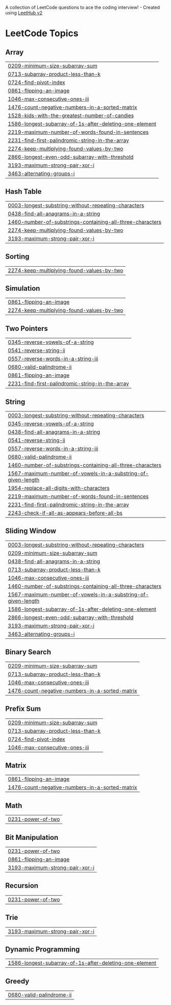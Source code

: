A collection of LeetCode questions to ace the coding interview! - Created using [LeetHub v2](https://github.com/arunbhardwaj/LeetHub-2.0)
<!---LeetCode Topics Start-->
# LeetCode Topics
## Array
|  |
| ------- |
| [0209-minimum-size-subarray-sum](https://github.com/rubanofficial/Leetcode/tree/master/0209-minimum-size-subarray-sum) |
| [0713-subarray-product-less-than-k](https://github.com/rubanofficial/Leetcode/tree/master/0713-subarray-product-less-than-k) |
| [0724-find-pivot-index](https://github.com/rubanofficial/Leetcode/tree/master/0724-find-pivot-index) |
| [0861-flipping-an-image](https://github.com/rubanofficial/Leetcode/tree/master/0861-flipping-an-image) |
| [1046-max-consecutive-ones-iii](https://github.com/rubanofficial/Leetcode/tree/master/1046-max-consecutive-ones-iii) |
| [1476-count-negative-numbers-in-a-sorted-matrix](https://github.com/rubanofficial/Leetcode/tree/master/1476-count-negative-numbers-in-a-sorted-matrix) |
| [1528-kids-with-the-greatest-number-of-candies](https://github.com/rubanofficial/Leetcode/tree/master/1528-kids-with-the-greatest-number-of-candies) |
| [1586-longest-subarray-of-1s-after-deleting-one-element](https://github.com/rubanofficial/Leetcode/tree/master/1586-longest-subarray-of-1s-after-deleting-one-element) |
| [2219-maximum-number-of-words-found-in-sentences](https://github.com/rubanofficial/Leetcode/tree/master/2219-maximum-number-of-words-found-in-sentences) |
| [2231-find-first-palindromic-string-in-the-array](https://github.com/rubanofficial/Leetcode/tree/master/2231-find-first-palindromic-string-in-the-array) |
| [2274-keep-multiplying-found-values-by-two](https://github.com/rubanofficial/Leetcode/tree/master/2274-keep-multiplying-found-values-by-two) |
| [2866-longest-even-odd-subarray-with-threshold](https://github.com/rubanofficial/Leetcode/tree/master/2866-longest-even-odd-subarray-with-threshold) |
| [3193-maximum-strong-pair-xor-i](https://github.com/rubanofficial/Leetcode/tree/master/3193-maximum-strong-pair-xor-i) |
| [3463-alternating-groups-i](https://github.com/rubanofficial/Leetcode/tree/master/3463-alternating-groups-i) |
## Hash Table
|  |
| ------- |
| [0003-longest-substring-without-repeating-characters](https://github.com/rubanofficial/Leetcode/tree/master/0003-longest-substring-without-repeating-characters) |
| [0438-find-all-anagrams-in-a-string](https://github.com/rubanofficial/Leetcode/tree/master/0438-find-all-anagrams-in-a-string) |
| [1460-number-of-substrings-containing-all-three-characters](https://github.com/rubanofficial/Leetcode/tree/master/1460-number-of-substrings-containing-all-three-characters) |
| [2274-keep-multiplying-found-values-by-two](https://github.com/rubanofficial/Leetcode/tree/master/2274-keep-multiplying-found-values-by-two) |
| [3193-maximum-strong-pair-xor-i](https://github.com/rubanofficial/Leetcode/tree/master/3193-maximum-strong-pair-xor-i) |
## Sorting
|  |
| ------- |
| [2274-keep-multiplying-found-values-by-two](https://github.com/rubanofficial/Leetcode/tree/master/2274-keep-multiplying-found-values-by-two) |
## Simulation
|  |
| ------- |
| [0861-flipping-an-image](https://github.com/rubanofficial/Leetcode/tree/master/0861-flipping-an-image) |
| [2274-keep-multiplying-found-values-by-two](https://github.com/rubanofficial/Leetcode/tree/master/2274-keep-multiplying-found-values-by-two) |
## Two Pointers
|  |
| ------- |
| [0345-reverse-vowels-of-a-string](https://github.com/rubanofficial/Leetcode/tree/master/0345-reverse-vowels-of-a-string) |
| [0541-reverse-string-ii](https://github.com/rubanofficial/Leetcode/tree/master/0541-reverse-string-ii) |
| [0557-reverse-words-in-a-string-iii](https://github.com/rubanofficial/Leetcode/tree/master/0557-reverse-words-in-a-string-iii) |
| [0680-valid-palindrome-ii](https://github.com/rubanofficial/Leetcode/tree/master/0680-valid-palindrome-ii) |
| [0861-flipping-an-image](https://github.com/rubanofficial/Leetcode/tree/master/0861-flipping-an-image) |
| [2231-find-first-palindromic-string-in-the-array](https://github.com/rubanofficial/Leetcode/tree/master/2231-find-first-palindromic-string-in-the-array) |
## String
|  |
| ------- |
| [0003-longest-substring-without-repeating-characters](https://github.com/rubanofficial/Leetcode/tree/master/0003-longest-substring-without-repeating-characters) |
| [0345-reverse-vowels-of-a-string](https://github.com/rubanofficial/Leetcode/tree/master/0345-reverse-vowels-of-a-string) |
| [0438-find-all-anagrams-in-a-string](https://github.com/rubanofficial/Leetcode/tree/master/0438-find-all-anagrams-in-a-string) |
| [0541-reverse-string-ii](https://github.com/rubanofficial/Leetcode/tree/master/0541-reverse-string-ii) |
| [0557-reverse-words-in-a-string-iii](https://github.com/rubanofficial/Leetcode/tree/master/0557-reverse-words-in-a-string-iii) |
| [0680-valid-palindrome-ii](https://github.com/rubanofficial/Leetcode/tree/master/0680-valid-palindrome-ii) |
| [1460-number-of-substrings-containing-all-three-characters](https://github.com/rubanofficial/Leetcode/tree/master/1460-number-of-substrings-containing-all-three-characters) |
| [1567-maximum-number-of-vowels-in-a-substring-of-given-length](https://github.com/rubanofficial/Leetcode/tree/master/1567-maximum-number-of-vowels-in-a-substring-of-given-length) |
| [1954-replace-all-digits-with-characters](https://github.com/rubanofficial/Leetcode/tree/master/1954-replace-all-digits-with-characters) |
| [2219-maximum-number-of-words-found-in-sentences](https://github.com/rubanofficial/Leetcode/tree/master/2219-maximum-number-of-words-found-in-sentences) |
| [2231-find-first-palindromic-string-in-the-array](https://github.com/rubanofficial/Leetcode/tree/master/2231-find-first-palindromic-string-in-the-array) |
| [2243-check-if-all-as-appears-before-all-bs](https://github.com/rubanofficial/Leetcode/tree/master/2243-check-if-all-as-appears-before-all-bs) |
## Sliding Window
|  |
| ------- |
| [0003-longest-substring-without-repeating-characters](https://github.com/rubanofficial/Leetcode/tree/master/0003-longest-substring-without-repeating-characters) |
| [0209-minimum-size-subarray-sum](https://github.com/rubanofficial/Leetcode/tree/master/0209-minimum-size-subarray-sum) |
| [0438-find-all-anagrams-in-a-string](https://github.com/rubanofficial/Leetcode/tree/master/0438-find-all-anagrams-in-a-string) |
| [0713-subarray-product-less-than-k](https://github.com/rubanofficial/Leetcode/tree/master/0713-subarray-product-less-than-k) |
| [1046-max-consecutive-ones-iii](https://github.com/rubanofficial/Leetcode/tree/master/1046-max-consecutive-ones-iii) |
| [1460-number-of-substrings-containing-all-three-characters](https://github.com/rubanofficial/Leetcode/tree/master/1460-number-of-substrings-containing-all-three-characters) |
| [1567-maximum-number-of-vowels-in-a-substring-of-given-length](https://github.com/rubanofficial/Leetcode/tree/master/1567-maximum-number-of-vowels-in-a-substring-of-given-length) |
| [1586-longest-subarray-of-1s-after-deleting-one-element](https://github.com/rubanofficial/Leetcode/tree/master/1586-longest-subarray-of-1s-after-deleting-one-element) |
| [2866-longest-even-odd-subarray-with-threshold](https://github.com/rubanofficial/Leetcode/tree/master/2866-longest-even-odd-subarray-with-threshold) |
| [3193-maximum-strong-pair-xor-i](https://github.com/rubanofficial/Leetcode/tree/master/3193-maximum-strong-pair-xor-i) |
| [3463-alternating-groups-i](https://github.com/rubanofficial/Leetcode/tree/master/3463-alternating-groups-i) |
## Binary Search
|  |
| ------- |
| [0209-minimum-size-subarray-sum](https://github.com/rubanofficial/Leetcode/tree/master/0209-minimum-size-subarray-sum) |
| [0713-subarray-product-less-than-k](https://github.com/rubanofficial/Leetcode/tree/master/0713-subarray-product-less-than-k) |
| [1046-max-consecutive-ones-iii](https://github.com/rubanofficial/Leetcode/tree/master/1046-max-consecutive-ones-iii) |
| [1476-count-negative-numbers-in-a-sorted-matrix](https://github.com/rubanofficial/Leetcode/tree/master/1476-count-negative-numbers-in-a-sorted-matrix) |
## Prefix Sum
|  |
| ------- |
| [0209-minimum-size-subarray-sum](https://github.com/rubanofficial/Leetcode/tree/master/0209-minimum-size-subarray-sum) |
| [0713-subarray-product-less-than-k](https://github.com/rubanofficial/Leetcode/tree/master/0713-subarray-product-less-than-k) |
| [0724-find-pivot-index](https://github.com/rubanofficial/Leetcode/tree/master/0724-find-pivot-index) |
| [1046-max-consecutive-ones-iii](https://github.com/rubanofficial/Leetcode/tree/master/1046-max-consecutive-ones-iii) |
## Matrix
|  |
| ------- |
| [0861-flipping-an-image](https://github.com/rubanofficial/Leetcode/tree/master/0861-flipping-an-image) |
| [1476-count-negative-numbers-in-a-sorted-matrix](https://github.com/rubanofficial/Leetcode/tree/master/1476-count-negative-numbers-in-a-sorted-matrix) |
## Math
|  |
| ------- |
| [0231-power-of-two](https://github.com/rubanofficial/Leetcode/tree/master/0231-power-of-two) |
## Bit Manipulation
|  |
| ------- |
| [0231-power-of-two](https://github.com/rubanofficial/Leetcode/tree/master/0231-power-of-two) |
| [0861-flipping-an-image](https://github.com/rubanofficial/Leetcode/tree/master/0861-flipping-an-image) |
| [3193-maximum-strong-pair-xor-i](https://github.com/rubanofficial/Leetcode/tree/master/3193-maximum-strong-pair-xor-i) |
## Recursion
|  |
| ------- |
| [0231-power-of-two](https://github.com/rubanofficial/Leetcode/tree/master/0231-power-of-two) |
## Trie
|  |
| ------- |
| [3193-maximum-strong-pair-xor-i](https://github.com/rubanofficial/Leetcode/tree/master/3193-maximum-strong-pair-xor-i) |
## Dynamic Programming
|  |
| ------- |
| [1586-longest-subarray-of-1s-after-deleting-one-element](https://github.com/rubanofficial/Leetcode/tree/master/1586-longest-subarray-of-1s-after-deleting-one-element) |
## Greedy
|  |
| ------- |
| [0680-valid-palindrome-ii](https://github.com/rubanofficial/Leetcode/tree/master/0680-valid-palindrome-ii) |
<!---LeetCode Topics End-->